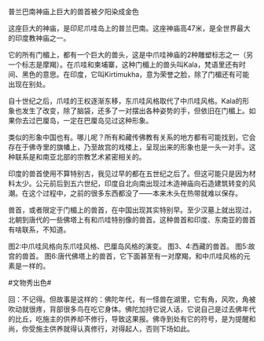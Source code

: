 普兰巴南神庙上巨大的兽首被夕阳染成金色 

这座巨大的神庙，是印尼爪哇岛上的普兰巴南。这座神庙高47米，是全世界最大的印度教神庙之一。

它的所有门楣上，都有一个巨大的兽头，这是中爪哇神庙的2种雕塑标志之一（另一个标志是摩羯）。在爪哇和柬埔寨，这种门楣上的兽头叫Kala，梵语里还有时间、黑色的意思。在印度，它叫Kirtimukha，意为荣誉之脸，除了门楣还有可能出现在别处。

自十世纪之后，爪哇的王权逐渐东移，东爪哇风格取代了中爪哇风格。Kala的形象也发生了改变，除了脑袋，还多了一对摆出各种姿势的手，但依旧在门楣上。如果你去过巴厘岛，一定在巴厘岛见过这种形象。

类似的形象中国也有。哪儿呢？所有和藏传佛教有关系的地方都有可能找到，它会存在于佛寺里的旗幡上，乃至故宫的戏楼上，呈现出来的形象也是一头一对手。这种联系是和南亚北部的宗教艺术紧密相关的。

印度的兽首使用不算特别古，我见过早的都在五世纪之后了。但这可能只是因为材料太少。公元前后到五六世纪，印度自北向南出现过木造神庙向石造建筑转变的风潮。在这个过程中，之前的很多东西都没了——本来木头在热带就难以保存。

兽首，或者限定于门楣上的兽首，在中国出现其实特别早。至少汉墓上就出现过，北朝到唐代的一些佛塔上有和爪哇特别像的兽首。这种兽首和印度、东南亚的兽首有啥联系，不知道。

图2:中爪哇风格向东爪哇风格、巴厘岛风格的演变。
图3、4:西藏的兽首。
图5:故宫的兽首。
图6:唐代佛塔上的兽首，它下面甚至有一对摩羯，和中爪哇风格的元素是一样的。

#文物秀出色#

 
回：不记得。但故事是这样的：佛陀年代，有一怪兽在湖里，它有角，风吹，角被吹动就很疼，背部很多鸟在吃它身体。佛陀加持它说人话，它说自己是过去佛年代的比丘，吃施主的供养却不修行，导致这果报。佛寺到处有它的符号，是为提醒和尚，你受施主供养就得认真修行，对得起人，否则下场如此。

